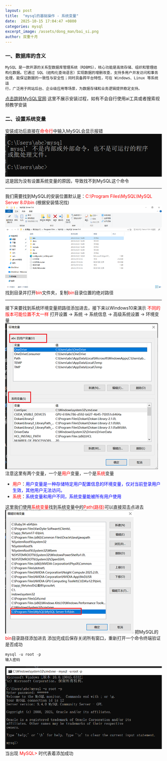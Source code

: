 ```yaml
---
layout: post
title:  "mysql的基础操作 - 系统变量"
date:  2025-10-15 17:04:47 +0800
categories: mysql
excerpt_image: /assets/dong_man/bai_si.png
author: 双重十月
---
```


### 一、数据库的含义
```text
MySQL 是一款开源的关系型数据库管理系统（RDBMS），核心功能是高效存储、组织和管理结
构化数据。它通过 SQL（结构化查询语言）实现数据的增删改查，支持多用户并发访问和事务
处理，能保证数据的一致性与安全性；同时具备跨平台特性，可在 Windows、Linux 等系统运
行，广泛用于网站后台、企业级应用等场景，为数据存储和业务逻辑提供稳定支持。
```
[点击跳转MySQL官网](https://www.mysql.com/)
这里不展示安装过程，如有不会自行使用ai工具或者搜索视频教学安装

### 二、设置系统变量
安装成功后直接在<span style="color : red;">命令行</span>中输入MySQL会显示报错
![MySQL报错](/assets/mysql/mysql报错.png)
这是因为没有设置系统变量的原因，导致找不到MySQL这个命令
<br>
***


我们需要找到MySQL的安装位置默认是：<span style="color:red">C:\Program Files\MySQL\MySQL Server 8.0\bin</span> (根据安装情况找)
![MySQL安装位置](/assets/mysql/MySQL位置.png)
找到目录并打开<span style="color:red">bin</span>文件夹，复制<span style="color:red">bin</span>目录位置的绝对路径
<br>
***

接下来要找到系统环境变量把路径添加进去，接下来以Windows10来演示 <span style="color:red">不同的版本可能位置不太一样</span>
打开设置 → 系统 → 系统信息 → 高级系统设置 → 环境变量
![位置](/assets/mysql/系统环境变量设置图片.png)
注意这里有两个变量，一个是<span style="color:red">用户</span>变量，一个是<span style="color:red">系统</span>变量
- <span style="color:red">用户</span>：<span style="color:blue">用户变量是一种存储特定用户配置信息的环境变量，仅对当前登录用户生效，其他用户无法访问。</span>
- <span style="color:red">系统</span>：<span style="color:blue">系统变量和用户不同，系统变量能被所有用户使用</span>

这里我们使用<span style="color:red">系统变量</span>找到系统变量中的<span style="color:red">Path(路径)</span>可以直接双击点进去
![添加变量](/assets/mysql/添加变量.png)
把MySQL的<span style="color:red">bin</span>目录路径添加进去
添加完成后保存关闭所有窗口，重新打开一个命令终端验证是否成功
```SQL
mysql -u root -p
输入密码
```
![验证变量](/assets/mysql/MySQL变量验证.png)
当出现 <span style="color:red">MySQL> </span>时代表着添加成功